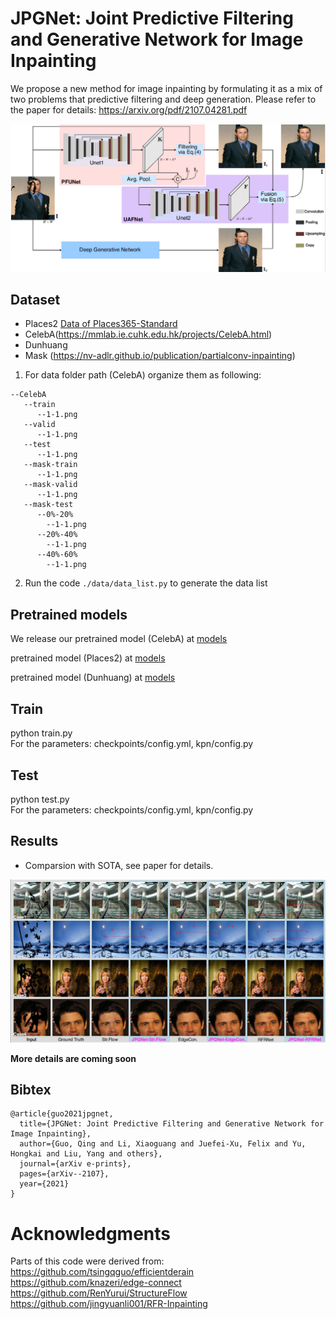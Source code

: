# JPGNet: Joint Predictive Filtering and Generative Network for Image Inpainting
We propose a new method for image inpainting by formulating it as a mix of two problems that predictive filtering and deep generation. Please refer to the paper for details: https://arxiv.org/pdf/2107.04281.pdf

![Framework](./images/pipline.png)

## Dataset

- Places2 [Data of Places365-Standard](http://places2.csail.mit.edu/download.html)
- CelebA(https://mmlab.ie.cuhk.edu.hk/projects/CelebA.html)
- Dunhuang
- Mask (https://nv-adlr.github.io/publication/partialconv-inpainting)

1. For data folder path (CelebA) organize them as following:

```shell
--CelebA
   --train
      --1-1.png
   --valid
      --1-1.png
   --test
      --1-1.png
   --mask-train
	  --1-1.png
   --mask-valid
      --1-1.png
   --mask-test
      --0%-20%
		--1-1.png
      --20%-40%
		--1-1.png
	  --40%-60%
		--1-1.png
 ```
 
 2. Run the code  `./data/data_list.py` to generate the data list


## Pretrained models

We release our pretrained model (CelebA) at [models](https://drive.google.com/)

pretrained model (Places2) at [models](https://drive.google.com/)

pretrained model (Dunhuang) at [models](https://drive.google.com/)

## Train

python train.py 
<br>
For the parameters: checkpoints/config.yml, kpn/config.py

## Test

python test.py
<br>
For the parameters: checkpoints/config.yml, kpn/config.py

## Results

- Comparsion with SOTA, see paper for details.

![Framework](./images/example1.png)


**More details are coming soon**

## Bibtex

```
@article{guo2021jpgnet,
  title={JPGNet: Joint Predictive Filtering and Generative Network for Image Inpainting},
  author={Guo, Qing and Li, Xiaoguang and Juefei-Xu, Felix and Yu, Hongkai and Liu, Yang and others},
  journal={arXiv e-prints},
  pages={arXiv--2107},
  year={2021}
}
```

# Acknowledgments
Parts of this code were derived from:<br>
https://github.com/tsingqguo/efficientderain <br>
https://github.com/knazeri/edge-connect <br>
https://github.com/RenYurui/StructureFlow<br>
https://github.com/jingyuanli001/RFR-Inpainting<br>
